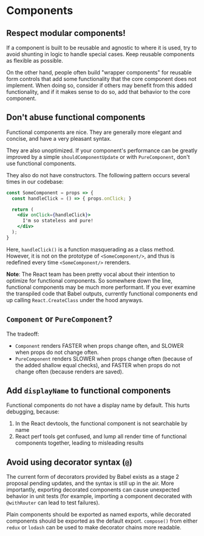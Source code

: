 # Components

## Respect modular components!

If a component is built to be reusable and agnostic to where it is used, try to avoid shunting in logic to handle special cases. Keep reusable components as flexible as possible.

On the other hand, people often build "wrapper components" for reusable form controls that add some functionality that the core component does not implement. When doing so, consider if others may benefit from this added functionality, and if it makes sense to do so, add that behavior to the core component.

## Don't abuse functional components

Functional components are nice. They are generally more elegant and concise, and have a very pleasant syntax.

They are also unoptimized. If your component's performance can be greatly improved by a simple `shouldComponentUpdate` or with `PureComponent`, don't use functional components.

They also do not have constructors. The following pattern occurs several times in our codebase:

```jsx
const SomeComponent = props => {
  const handleClick = () => { props.onClick; }

  return (
    <div onClick={handleClick}>
      I'm so stateless and pure!
    </div>
  );
}
```

Here, `handleClick()` is a function masquerading as a class method. However, it is not on the prototype of `<SomeComponent/>`, and thus is redefined every time `<SomeComponent/>` rerenders.

**Note**: The React team has been pretty vocal about their intention to optimize for functional components. So somewhere down the line, functional components may be much more performant. If you ever examine the transpiled code that Babel outputs, currently functional components end up calling `React.CreateClass` under the hood anyways.

## `Component` or `PureComponent`?

The tradeoff:

* `Component` renders FASTER when props change often, and SLOWER when props do not change often.
* `PureComponent` renders SLOWER when props change often (because of the added shallow equal checks), and FASTER when props do not change often (because renders are saved).

## Add `displayName` to functional components

Functional components do not have a display name by default. This hurts debugging, because:

1. In the React devtools, the functional component is not searchable by name
2. React perf tools get confused, and lump all render time of functional components together, leading to misleading results

## Avoid using decorator syntax (`@`)

The current form of decorators provided by Babel exists as a stage 2 proposal pending updates, and the syntax is still up in the air. More importantly, exporting decorated components can cause unexpected behavior in unit tests (for example, importing a component decorated with `@withRouter` can lead to test failures).

Plain components should be exported as named exports, while decorated components should be exported as the default export. `compose()` from either `redux` or `lodash` can be used to make decorator chains more readable.